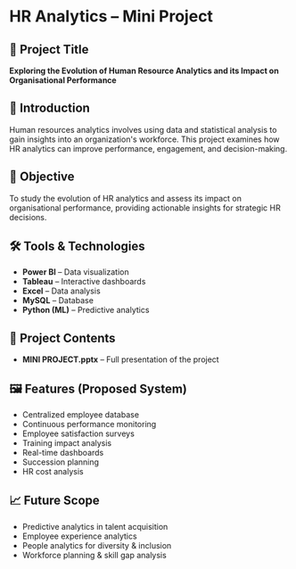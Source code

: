 # HR Analytics – Mini Project

## 📌 Project Title
**Exploring the Evolution of Human Resource Analytics and its Impact on Organisational Performance**

## 📄 Introduction
Human resources analytics involves using data and statistical analysis to gain insights into an organization's workforce. This project examines how HR analytics can improve performance, engagement, and decision-making.

## 🎯 Objective
To study the evolution of HR analytics and assess its impact on organisational performance, providing actionable insights for strategic HR decisions.

## 🛠 Tools & Technologies
- **Power BI** – Data visualization
- **Tableau** – Interactive dashboards
- **Excel** – Data analysis
- **MySQL** – Database
- **Python (ML)** – Predictive analytics

## 📂 Project Contents
- **MINI PROJECT.pptx** – Full presentation of the project

## 🖼 Features (Proposed System)
- Centralized employee database
- Continuous performance monitoring
- Employee satisfaction surveys
- Training impact analysis
- Real-time dashboards
- Succession planning
- HR cost analysis

## 📈 Future Scope
- Predictive analytics in talent acquisition
- Employee experience analytics
- People analytics for diversity & inclusion
- Workforce planning & skill gap analysis



